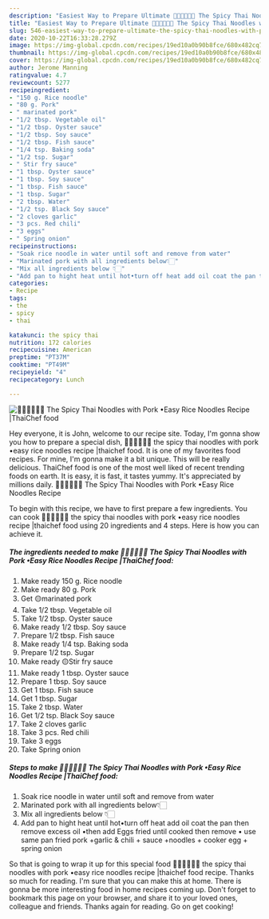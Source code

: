 ```yaml
---
description: "Easiest Way to Prepare Ultimate 🧑🏽‍🍳🧑🏼‍🍳 The Spicy Thai Noodles with Pork •Easy Rice Noodles Recipe |ThaiChef food"
title: "Easiest Way to Prepare Ultimate 🧑🏽‍🍳🧑🏼‍🍳 The Spicy Thai Noodles with Pork •Easy Rice Noodles Recipe |ThaiChef food"
slug: 546-easiest-way-to-prepare-ultimate-the-spicy-thai-noodles-with-pork-easy-rice-noodles-recipe-thaichef-food
date: 2020-10-22T16:33:28.279Z
image: https://img-global.cpcdn.com/recipes/19ed10a0b90b8fce/680x482cq70/🧑🏽🍳🧑🏼🍳-the-spicy-thai-noodles-with-pork-•easy-rice-noodles-recipe-thaichef-food-recipe-main-photo.jpg
thumbnail: https://img-global.cpcdn.com/recipes/19ed10a0b90b8fce/680x482cq70/🧑🏽🍳🧑🏼🍳-the-spicy-thai-noodles-with-pork-•easy-rice-noodles-recipe-thaichef-food-recipe-main-photo.jpg
cover: https://img-global.cpcdn.com/recipes/19ed10a0b90b8fce/680x482cq70/🧑🏽🍳🧑🏼🍳-the-spicy-thai-noodles-with-pork-•easy-rice-noodles-recipe-thaichef-food-recipe-main-photo.jpg
author: Jerome Manning
ratingvalue: 4.7
reviewcount: 5277
recipeingredient:
- "150 g. Rice noodle"
- "80 g. Pork"
- " marinated pork"
- "1/2 tbsp. Vegetable oil"
- "1/2 tbsp. Oyster sauce"
- "1/2 tbsp. Soy sauce"
- "1/2 tbsp. Fish sauce"
- "1/4 tsp. Baking soda"
- "1/2 tsp. Sugar"
- " Stir fry sauce"
- "1 tbsp. Oyster sauce"
- "1 tbsp. Soy sauce"
- "1 tbsp. Fish sauce"
- "1 tbsp. Sugar"
- "2 tbsp. Water"
- "1/2 tsp. Black Soy sauce"
- "2 cloves garlic"
- "3 pcs. Red chili"
- "3 eggs"
- " Spring onion"
recipeinstructions:
- "Soak rice noodle in water until soft and remove from water"
- "Marinated pork with all ingredients below👇🏻"
- "Mix all ingredients below 👇🏻"
- "Add pan to hight heat until hot•turn off heat add oil coat the pan then remove excess oil •then add Eggs fried until cooked then remove • use same pan fried pork +garlic &amp; chili + sauce +noodles + cooker egg + spring onion"
categories:
- Recipe
tags:
- the
- spicy
- thai

katakunci: the spicy thai 
nutrition: 172 calories
recipecuisine: American
preptime: "PT37M"
cooktime: "PT49M"
recipeyield: "4"
recipecategory: Lunch

---
```



![🧑🏽‍🍳🧑🏼‍🍳 The Spicy Thai Noodles with Pork •Easy Rice Noodles Recipe |ThaiChef food](https://img-global.cpcdn.com/recipes/19ed10a0b90b8fce/680x482cq70/🧑🏽🍳🧑🏼🍳-the-spicy-thai-noodles-with-pork-•easy-rice-noodles-recipe-thaichef-food-recipe-main-photo.jpg)

Hey everyone, it is John, welcome to our recipe site. Today, I'm gonna show you how to prepare a special dish, 🧑🏽‍🍳🧑🏼‍🍳 the spicy thai noodles with pork •easy rice noodles recipe |thaichef food. It is one of my favorites food recipes. For mine, I'm gonna make it a bit unique. This will be really delicious.
ThaiChef food is one of the most well liked of recent trending foods on earth. It is easy, it is fast, it tastes yummy. It's appreciated by millions daily. 🧑🏽‍🍳🧑🏼‍🍳 The Spicy Thai Noodles with Pork •Easy Rice Noodles Recipe 




To begin with this recipe, we have to first prepare a few ingredients. You can cook 🧑🏽‍🍳🧑🏼‍🍳 the spicy thai noodles with pork •easy rice noodles recipe |thaichef food using 20 ingredients and 4 steps. Here is how you can achieve it.

<!--inarticleads1-->

##### The ingredients needed to make 🧑🏽‍🍳🧑🏼‍🍳 The Spicy Thai Noodles with Pork •Easy Rice Noodles Recipe |ThaiChef food:

1. Make ready 150 g. Rice noodle
1. Make ready 80 g. Pork
1. Get  🟡marinated pork
1. Take 1/2 tbsp. Vegetable oil
1. Take 1/2 tbsp. Oyster sauce
1. Make ready 1/2 tbsp. Soy sauce
1. Prepare 1/2 tbsp. Fish sauce
1. Make ready 1/4 tsp. Baking soda
1. Prepare 1/2 tsp. Sugar
1. Make ready  🟡Stir fry sauce
1. Make ready 1 tbsp. Oyster sauce
1. Prepare 1 tbsp. Soy sauce
1. Get 1 tbsp. Fish sauce
1. Get 1 tbsp. Sugar
1. Take 2 tbsp. Water
1. Get 1/2 tsp. Black Soy sauce
1. Take 2 cloves garlic
1. Take 3 pcs. Red chili
1. Take 3 eggs
1. Take  Spring onion




<!--inarticleads2-->

##### Steps to make 🧑🏽‍🍳🧑🏼‍🍳 The Spicy Thai Noodles with Pork •Easy Rice Noodles Recipe |ThaiChef food:

1. Soak rice noodle in water until soft and remove from water
1. Marinated pork with all ingredients below👇🏻
1. Mix all ingredients below 👇🏻
1. Add pan to hight heat until hot•turn off heat add oil coat the pan then remove excess oil •then add Eggs fried until cooked then remove • use same pan fried pork +garlic &amp; chili + sauce +noodles + cooker egg + spring onion




So that is going to wrap it up for this special food 🧑🏽‍🍳🧑🏼‍🍳 the spicy thai noodles with pork •easy rice noodles recipe |thaichef food recipe. Thanks so much for reading. I'm sure that you can make this at home. There is gonna be more interesting food in home recipes coming up. Don't forget to bookmark this page on your browser, and share it to your loved ones, colleague and friends. Thanks again for reading. Go on get cooking!
